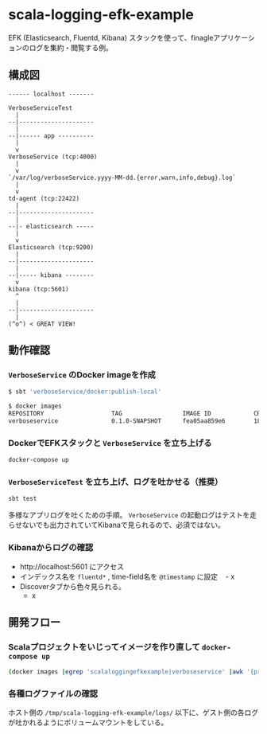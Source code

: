 # scala-logging-efk-example
EFK (Elasticsearch, Fluentd, Kibana) スタックを使って、finagleアプリケーションのログを集約・閲覧する例。

## 構成図
```
------ localhost -------

VerboseServiceTest
  |
--|---------------------
  |
--|------ app ----------
  |
  v
VerboseService (tcp:4000)
  |
  v
`/var/log/verboseService.yyyy-MM-dd.{error,warn,info,debug}.log`
  |
  v
td-agent (tcp:22422)
  |
--|---------------------
  |
--|- elasticsearch -----
  |
  v
Elasticsearch (tcp:9200)
  |
--|---------------------
  |
--|----- kibana --------
  v
kibana (tcp:5601)
  ^
  |
--|---------------------
  |
(^o^) < GREAT VIEW!
```

## 動作確認

### `VerboseService` のDocker imageを作成
```bash
$ sbt 'verboseService/docker:publish-local'

$ docker images
REPOSITORY                   TAG                 IMAGE ID            CREATED             SIZE
verboseservice               0.1.0-SNAPSHOT      fea05aa859e6        18 minutes ago      215 MB
```

### DockerでEFKスタックと `VerboseService` を立ち上げる
```bash
docker-compose up
```

### `VerboseServiceTest` を立ち上げ、ログを吐かせる（推奨）
```bash
sbt test
```
多様なアプリログを吐くための手順。 `VerboseService` の起動ログはテストを走らせないでも出力されていてKibanaで見られるので、必須ではない。

### Kibanaからログの確認
- http://localhost:5601 にアクセス
- インデックス名を `fluentd*` , time-field名を `@timestamp` に設定
    - x
- Discoverタブから色々見られる。
    - x

## 開発フロー

### Scalaプロジェクトをいじってイメージを作り直して `docker-compose up`
```bash
(docker images |egrep 'scalaloggingefkexample|verboseservice' |awk '{print $3}' |xargs docker rmi -f) && docker-compose rm && sbt 'verboseService/docker:publish-local' && docker-compose up
```

### 各種ログファイルの確認
ホスト側の `/tmp/scala-logging-efk-example/logs/` 以下に、ゲスト側の各ログが吐かれるようにボリュームマウントをしている。
